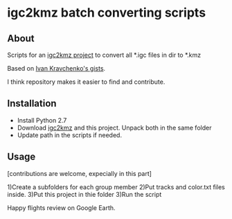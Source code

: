 # igc2kmz batch converting scripts

## About

Scripts for an [igc2kmz project](https://github.com/twpayne/igc2kmz) to convert all *.igc files in dir to *.kmz

Based on [Ivan Kravchenko's gists](https://gist.github.com/Iv).

I think repository makes it easier to find and contribute.

## Installation
* Install Python 2.7
* Download [igc2kmz](https://github.com/twpayne/igc2kmz) and this project. Unpack both in the same folder
* Update path in the scripts if needed.

## Usage

[contributions are welcome, expecially in this part]

1)Create a subfolders for each group member
2)Put tracks and color.txt files inside.
3)Put this project in thie folder
3)Run the script

Happy flights review on Google Earth.
